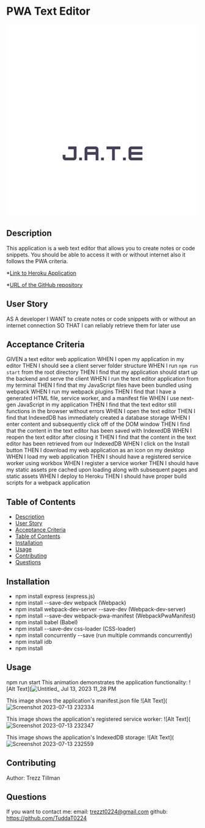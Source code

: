 # PWA Text Editor


<p align="center">
<img src="client/src/images/logo.png">
</p>


## Description
This application is a web text editor that allows you to create notes or code snippets. You should be able to access it with or without internet also it follows the PWA criteria.

*[Link to Heroku Application](https://agile-spire-27342-ca2a5d629410.herokuapp.com/)

*[URL of the GitHub repository](https://github.com/TuddaT0224/PWA-Text-Editor.git)

## User Story
AS A developer
I WANT to create notes or code snippets with or without an internet connection
SO THAT I can reliably retrieve them for later use

## Acceptance Criteria
GIVEN a text editor web application
WHEN I open my application in my editor
THEN I should see a client server folder structure
WHEN I run `npm run start` from the root directory
THEN I find that my application should start up the backend and serve the client
WHEN I run the text editor application from my terminal
THEN I find that my JavaScript files have been bundled using webpack
WHEN I run my webpack plugins
THEN I find that I have a generated HTML file, service worker, and a manifest file
WHEN I use next-gen JavaScript in my application
THEN I find that the text editor still functions in the browser without errors
WHEN I open the text editor
THEN I find that IndexedDB has immediately created a database storage
WHEN I enter content and subsequently click off of the DOM window
THEN I find that the content in the text editor has been saved with IndexedDB
WHEN I reopen the text editor after closing it
THEN I find that the content in the text editor has been retrieved from our IndexedDB
WHEN I click on the Install button
THEN I download my web application as an icon on my desktop
WHEN I load my web application
THEN I should have a registered service worker using workbox
WHEN I register a service worker
THEN I should have my static assets pre cached upon loading along with subsequent pages and static assets
WHEN I deploy to Heroku
THEN I should have proper build scripts for a webpack application

## Table of Contents
- [Description](#description)
- [User Story](#user-story)
- [Acceptance Criteria](#acceptance-criteria)
- [Table of Contents](#table-of-contents)
- [Installation](#installation)
- [Usage](#usage)
- [Contributing](#contributing)
- [Questions](#questions)

## Installation
* npm install express (express.js)
* npm install --save-dev webpack (Webpack)
* npm install webpack-dev-server --save-dev (Webpack-dev-server)
* npm install --save-dev webpack-pwa-manifest (WebpackPwaManifest)
* npm install babel (Babel)
* npm install --save-dev css-loader (CSS-loader)
* npm install concurrently --save (run multiple commands concurrently)
* npm install idb
* npm install

## Usage
npm run start
This animation demonstrates the application functionality:
![Alt Text](![Untitled_ Jul 13, 2023 11_28 PM](https://github.com/TuddaT0224/PWA-Text-Editor/assets/123923383/0aac32a0-2160-4ebf-8d3d-87195d85d97b)

This image shows the application's manifest.json file
![Alt Text]( ![Screenshot 2023-07-13 232334](https://github.com/TuddaT0224/PWA-Text-Editor/assets/123923383/80ed423c-fb7e-4975-a19e-f916a75ad5f2)

This image shows the application's registered service worker:
![Alt Text](![Screenshot 2023-07-13 232347](https://github.com/TuddaT0224/PWA-Text-Editor/assets/123923383/51750aeb-daed-4b8f-b54c-9298c1ee0e5b)

 This image shows the application's IndexedDB storage:
 ![Alt Text](![Screenshot 2023-07-13 232559](https://github.com/TuddaT0224/PWA-Text-Editor/assets/123923383/4ae25e38-678d-4615-af5c-a2e7dc43c094)


## Contributing
Author: Trezz Tillman

## Questions
If you want to contact me:
email: trezzt0224@gmail.com
github: https://github.com/TuddaT0224


